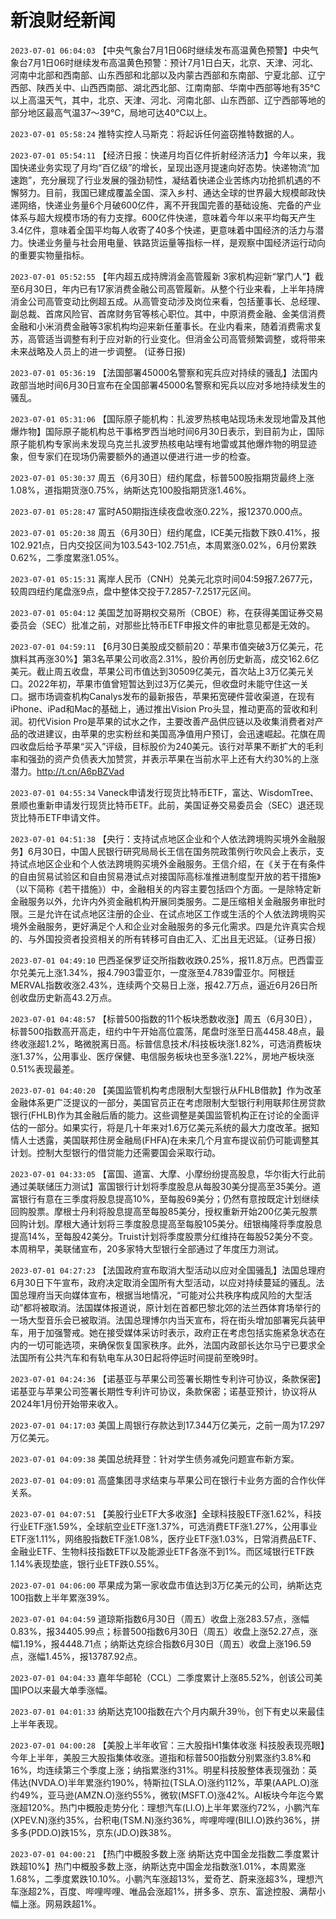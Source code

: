 # 新浪财经新闻
`2023-07-01 06:04:03` 【中央气象台7月1日06时继续发布高温黄色预警】中央气象台7月1日06时继续发布高温黄色预警：预计7月1日白天，北京、天津、河北、河南中北部和西南部、山东西部和北部以及内蒙古西部和东南部、宁夏北部、辽宁西部、陕西关中、山西西南部、湖北西北部、江南南部、华南中西部等地有35℃以上高温天气，其中，北京、天津、河北、河南北部、山东西部、辽宁西部等地的部分地区最高气温37～39℃，局地可达40℃以上。

`2023-07-01 05:58:24` 推特实控人马斯克：将起诉任何盗窃推特数据的人。

`2023-07-01 05:54:11` 【经济日报：快递月均百亿件折射经济活力】今年以来，我国快递业务实现了月均“百亿级”的增长，呈现出逐月提速向好态势。快递物流“加速跑”，充分展现了行业发展的强劲韧性，凝结着快递企业苦练内功抢抓机遇的不懈努力。目前，我国已建成覆盖全国、深入乡村、通达全球的世界最大规模邮政快递网络，快递业务量6个月破600亿件，离不开我国完善的基础设施、完备的产业体系与超大规模市场的有力支撑。600亿件快递，意味着今年以来平均每天产生3.4亿件，意味着全国平均每人收寄了40多个快递，更意味着中国经济的活力与潜力。快递业务量与社会用电量、铁路货运量等指标一样，是观察中国经济运行动向的重要实物量指标。

`2023-07-01 05:52:55` 【年内超五成持牌消金高管履新 3家机构迎新“掌门人”】截至6月30日，年内已有17家消费金融公司高管履新。从整个行业来看，上半年持牌消金公司高管变动比例超五成。从高管变动涉及岗位来看，包括董事长、总经理、副总裁、首席风险官、首席财务官等核心职位。其中，中原消费金融、金美信消费金融和小米消费金融等3家机构均迎来新任董事长。在业内看来，随着消费需求复苏，高管适当调整有利于应对新的行业变化。但消金公司高管频繁调整，或将带来未来战略及人员上的进一步调整。 (证券日报)

`2023-07-01 05:36:19` 【法国部署45000名警察和宪兵应对持续的骚乱】法国内政部当地时间6月30日宣布在全国部署45000名警察和宪兵以应对多地持续发生的骚乱。

`2023-07-01 05:31:06` 【国际原子能机构：扎波罗热核电站现场未发现地雷及其他爆炸物】国际原子能机构总干事格罗西当地时间6月30日表示，到目前为止，国际原子能机构专家尚未发现乌克兰扎波罗热核电站埋有地雷或其他爆炸物的明显迹象，但专家们在现场仍需要额外的通道以便进行进一步的检查。

`2023-07-01 05:30:37` 周五（6月30日）纽约尾盘，标普500股指期货最终上涨1.08%，道指期货涨0.75%，纳斯达克100股指期货涨1.46%。

`2023-07-01 05:28:47` 富时A50期指连续夜盘收涨0.22%，报12370.000点。

`2023-07-01 05:20:38` 周五（6月30日）纽约尾盘，ICE美元指数下跌0.41%，报102.921点，日内交投区间为103.543-102.751点，本周累涨0.02%，6月份累跌0.62%，二季度累涨1.05%。

`2023-07-01 05:15:31` 离岸人民币（CNH）兑美元北京时间04:59报7.2677元，较周四纽约尾盘涨9点，盘中整体交投于7.2857-7.2517元区间。

`2023-07-01 05:04:12` 美国芝加哥期权交易所（CBOE）称，在获得美国证券交易委员会（SEC）批准之前，对那些比特币ETF申报文件的审批意见都是无效的。

`2023-07-01 04:59:11` 【6月30日美股成交额前20：苹果市值突破3万亿美元，花旗料其再涨30%】第3名苹果公司收高2.31%，股价再创历史新高，成交162.6亿美元。截止周五收盘，苹果公司市值达到30509亿美元，首次站上3万亿美元关口。2022年初，苹果市值曾短暂达到过3万亿美元，但收盘时未能守住这一关口。据市场调查机构Canalys发布的最新报告，苹果拓宽硬件营收渠道，在现有iPhone、iPad和Mac的基础上，通过推出Vision Pro头显，推动更高的营收和利润。初代Vision Pro是苹果的试水之作，主要改善产品供应链以及收集消费者对产品的改进建议，由苹果的忠实粉丝和美国高净值用户预订，会迅速崛起。花旗在周四收盘后给予苹果“买入”评级，目标股价为240美元。该行对苹果不断扩大的毛利率和强劲的资产负债表大加赞赏，并表示苹果在当前水平上还有大约30%的上涨潜力。http://t.cn/A6pBZVad

`2023-07-01 04:55:34` Vaneck申请发行现货比特币ETF，富达、WisdomTree、景顺也重新申请发行现货比特币ETF。此前，美国证券交易委员会（SEC）退还现货比特币ETF申请文件。

`2023-07-01 04:51:38` 【央行：支持试点地区企业和个人依法跨境购买境外金融服务】6月30日，中国人民银行研究局局长王信在国务院政策例行吹风会上表示，支持试点地区企业和个人依法跨境购买境外金融服务。王信介绍，在《关于在有条件的自由贸易试验区和自由贸易港试点对接国际高标准推进制度型开放的若干措施》（以下简称《若干措施》）中，金融相关的内容主要包括四个方面。一是除特定新金融服务以外，允许内外资金融机构开展同类服务。二是压缩相关金融服务审批时限。三是允许在试点地区注册的企业、在试点地区工作或生活的个人依法跨境购买境外金融服务，更好满足个人和企业对金融服务的多元化需求。四是允许真实合规的、与外国投资者投资相关的所有转移可自由汇入、汇出且无迟延。（证券日报）

`2023-07-01 04:49:10` 巴西圣保罗证交所指数收跌0.25%，报11.8万点。巴西雷亚尔兑美元上涨1.34%，报4.7903雷亚尔，一度涨至4.7839雷亚尔。阿根廷MERVAL指数收涨2.43%，连续两个交易日上涨，报42.7万点，逼近6月26日所创收盘历史新高43.2万点。

`2023-07-01 04:48:57` 【标普500指数的11个板块悉数收涨】周五（6月30日），标普500指数高开高走，纽约中午开始高位震荡，尾盘时涨至日高4458.48点，最终收涨超1.2%，略微脱离日高。标普信息技术/科技板块涨1.82%，可选消费板块涨1.37%，公用事业、医疗保健、电信服务板块也至多涨1.22%，房地产板块涨0.51%表现最差。

`2023-07-01 04:40:20` 【美国监管机构考虑限制大型银行从FHLB借款】作为改革金融体系更广泛提议的一部分，美国官员正在考虑限制大型银行利用联邦住房贷款银行(FHLB)作为其金融后盾的能力。这些调整是美国监管机构正在讨论的全面评估的一部分。如果实行，将是几十年来对1.6万亿美元系统的最大力度改革。据知情人士透露，美国联邦住房金融局(FHFA)在未来几个月宣布提议前仍可能调整其计划。控制大型银行的借贷能力还需要国会采取行动。

`2023-07-01 04:33:05` 【富国、道富、大摩、小摩纷纷提高股息，华尔街大行此前通过美联储压力测试】富国银行计划将季度股息从每股30美分提高至35美分。道富银行有意在三季度将股息提高10%，至每股69美分；仍然有意按既定计划继续回购股票。摩根士丹利将股息提高至每股85美分，授权重新开始200亿美元股票回购计划。摩根大通计划将三季度股息提高至每股105美分。纽银梅隆将季度股息提高14%，至每股42美分。Truist计划将季度股票分红维持在每股52美分不变。本周稍早，美联储宣布，20多家特大型银行全部通过了年度压力测试。

`2023-07-01 04:27:23` 【法国政府宣布取消大型活动以应对全国骚乱】法国总理府6月30日下午宣布，政府决定取消全国所有大型活动，以应对持续蔓延的骚乱。法国总理府当天向媒体宣布，根据当地情况，“可能对公共秩序构成风险的大型活动”都将被取消。法国媒体报道说，原计划在首都巴黎北郊的法兰西体育场举行的一场大型音乐会已被取消。法国总理博尔内当天宣布，将在街头增加部署宪兵装甲车，用于加强警戒。她在接受媒体采访时表示，政府正在考虑包括实施紧急状态在内的一切可能选项，来确保恢复国家秩序。此外，法国内政部长达尔马宁已要求全法国所有公共汽车和有轨电车从30日起将停运时间提前至晚9时。

`2023-07-01 04:24:36` 【诺基亚与苹果公司签署长期性专利许可协议，条款保密】诺基亚与苹果公司签署长期性专利许可协议，条款保密；诺基亚预计，协议将从2024年1月份开始带来收入。

`2023-07-01 04:17:03` 美国上周银行存款达到17.344万亿美元，之前一周为17.297万亿美元。

`2023-07-01 04:09:38` 美国总统拜登：针对学生债务减免问题宣布新方案。

`2023-07-01 04:09:01` 高盛集团寻求结束与苹果公司在银行卡业务方面的合作伙伴关系。

`2023-07-01 04:07:51` 【美股行业ETF大多收涨】全球科技股ETF涨1.62%，科技行业ETF涨1.59%，全球航空业ETF涨1.37%，可选消费ETF涨1.27%，公用事业ETF涨1.11%，网络股指数ETF涨1.08%，医疗业ETF涨1.03%，日常消费品ETF、金融业ETF、生物科技指数ETF以及能源业ETF各涨不到1%。而区域银行ETF跌1.14%表现垫底，银行业ETF跌0.55%。

`2023-07-01 04:06:00` 苹果成为第一家收盘市值达到3万亿美元的公司，纳斯达克100指数上半年累涨39%。

`2023-07-01 04:04:59` 道琼斯指数6月30日（周五）收盘上涨283.57点，涨幅0.83%，报34405.99点；标普500指数6月30日（周五）收盘上涨52.27点，涨幅1.19%，报4448.71点；纳斯达克综合指数6月30日（周五）收盘上涨196.59点，涨幅1.45%，报13787.92点。

`2023-07-01 04:04:33` 嘉年华邮轮（CCL）二季度累计上涨85.52%，创该公司美国IPO以来最大单季涨幅。

`2023-07-01 04:01:33` 纳斯达克100指数在六个月内飙升39％，创下有史以来最佳上半年表现。

`2023-07-01 04:00:28` 【美股上半年收官：三大股指H1集体收涨 科技股表现亮眼】今年上半年，美股三大股指集体收涨。道指和标普500指数分别累涨约3.8%和16%，均连续第三个季度上涨；纳指累涨约31%。明星科技股整体表现强劲：英伟达(NVDA.O)半年累涨约190%，特斯拉(TSLA.O)涨约112%，苹果(AAPL.O)涨约49%，亚马逊(AMZN.O)涨约55%，微软(MSFT.O)涨42%。AI板块今年迄今累涨超120%。热门中概股走势分化：理想汽车(LI.O)上半年累涨约72%，小鹏汽车(XPEV.N)涨约35%，台积电(TSM.N)涨约36%，哔哩哔哩(BILI.O)跌约36%，拼多多(PDD.O)跌15%，京东(JD.O)跌38%。

`2023-07-01 04:00:21` 【热门中概股多数上涨 纳斯达克中国金龙指数二季度累计跌超10%】热门中概股多数上涨，纳斯达克中国金龙指数涨1.01%，本周累涨1.68%，二季度累跌10.10%。小鹏汽车涨超13%，爱奇艺、蔚来涨超3%，理想汽车涨超2%，百度、哔哩哔哩、唯品会涨超1%，拼多多、京东、富途控股、满帮小幅上涨。网易跌超1%。

